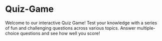 # Quiz-Game
Welcome to our interactive Quiz Game! Test your knowledge with a series of fun and challenging questions across various topics. Answer multiple-choice questions and see how well you score!
